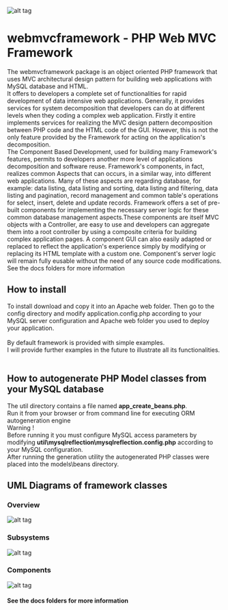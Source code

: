 ![alt tag](https://raw.githubusercontent.com/rcarvello/webmvcframework/master/docs/logo.png)
# webmvcframework - PHP Web MVC Framework
The webmvcframework package is an object oriented PHP framework that uses MVC architectural 
design pattern for building web applications with MySQL database and HTML.<br>
It offers to developers a complete set of functionalities for rapid development of data 
intensive web applications. Generally, it provides services for system decomposition that 
developers can do at different levels when they coding a complex web application.
Firstly it entire implements services for realizing the MVC design pattern decomposition 
between PHP code and the HTML code of the GUI. However, this is not the only feature provided 
by the Framework for acting on the application's decomposition.<br>
The Component Based Development, used for building many Framework's features, 
permits to developers another more level of applications decomposition and software reuse. 
Framework's components, in fact, realizes common Aspects that can occurs, in a similar way, 
into different web applications. Many of these aspects are regarding database, for example: 
data listing, data listing and sorting, data listing and filtering, data listing and pagination, 
record management and common table's operations for select, insert, delete and update records. 
Framework offers a set of pre-built components for implementing the necessary server logic for 
these common database management aspects.These components are itself MVC objects 
with a Controller, are easy to use and developers can aggregate them into a root controller 
by using a composite criteria for building complex application pages. A component GUI can 
also easily adapted or replaced to reflect the application's experience simply by modifying or 
replacing its HTML template with a custom one. Component's server logic will remain fully 
eusable without the need of any source code modifications.<br>
See the docs folders for more information   
## How to install
To install download and copy it into an Apache web folder. Then go to the config directory and 
modify application.config.php according to your MySQL server configuration and Apache web 
folder you used to deploy your application.<br/><br/>
By default framework is provided with simple examples.<br>
I will provide further examples in the future to illustrate all its functionalities.<br/><br/>
## How to autogenerate PHP Model classes from your MySQL database
The util directory contains a file named <strong>app_create_beans.php</strong>. <br>
Run it from your browser or from command line for executing ORM autogeneration engine<br>
Warning ! <br>
Before running it you must configure MySQL access parameters by modifying 
<strong>util\mysqlreflection\mysqlreflection.config.php</strong> according to your MySQL 
configuration.<br>
After running the generation utility the autogenerated PHP classes were placed 
into the models\beans directory.
## UML Diagrams of framework classes
### Overview
![alt tag](https://raw.githubusercontent.com/rcarvello/webmvcframework/master/docs/framework.png)
### Subsystems
![alt tag](https://raw.githubusercontent.com/rcarvello/webmvcframework/master/docs/MVC_0_framework.png)
### Components
![alt tag](https://raw.githubusercontent.com/rcarvello/webmvcframework/master/docs/MVC_1_components.png)
#### See the docs folders for more information
